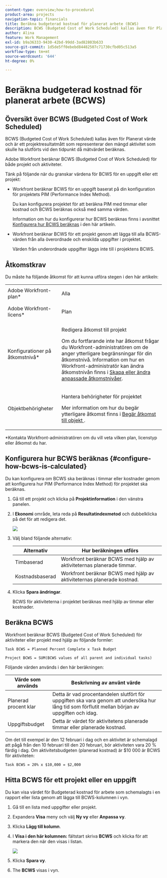 ```yaml
---
content-type: overview;how-to-procedural
product-area: projects
navigation-topic: financials
title: Beräkna budgeterad kostnad för planerat arbete (BCWS)
description: BCWS (Budgeted Cost of Work Scheduled) kallas även för Planerat värde och är ett projektresultatmått som representerar den mängd aktivitet som skulle ha slutförts vid den tidpunkt då mätvärdet beräknas.
author: Alina
feature: Work Management
exl-id: b9a36333-9430-42bd-99dd-3ad82803b633
source-git-commit: 1d5de5ff0ebebd84482507c71730cfbd05c513a5
workflow-type: tm+mt
source-wordcount: '644'
ht-degree: 0%

---
```


# Beräkna budgeterad kostnad för planerat arbete (BCWS)

## Översikt över BCWS (Budgeted Cost of Work Scheduled)

BCWS (Budgeted Cost of Work Scheduled) kallas även för Planerat värde och är ett projektresultatmått som representerar den mängd aktivitet som skulle ha slutförts vid den tidpunkt då mätvärdet beräknas.

Adobe Workfront beräknar BCWS (Budgeted Cost of Work Scheduled) för både projekt och aktiviteter.

Tänk på följande när du granskar värdena för BCWS för en uppgift eller ett projekt:

* Workfront beräknar BCWS för en uppgift baserat på din konfiguration för projektets PIM (Performance Index Method).

   Du kan konfigurera projektet för att beräkna PIM med timmar eller kostnad och BCWS beräknas också med samma värden.

   Information om hur du konfigurerar hur BCWS beräknas finns i avsnittet [Konfigurera hur BCWS beräknas](#configure-how-bcws-is-calculated) i den här artikeln.

* Workfront beräknar BCWS för ett projekt genom att lägga till alla BCWS-värden från alla överordnade och enskilda uppgifter i projektet.

   Värden från underordnade uppgifter läggs inte till i projektens BCWS.

## Åtkomstkrav

Du måste ha följande åtkomst för att kunna utföra stegen i den här artikeln:

<table style="table-layout:auto"> 
 <col> 
 <col> 
 <tbody> 
  <tr> 
   <td role="rowheader">Adobe Workfront-plan*</td> 
   <td> <p>Alla</p> </td> 
  </tr> 
  <tr> 
   <td role="rowheader">Adobe Workfront-licens*</td> 
   <td> <p>Plan </p> </td> 
  </tr> 
  <tr> 
   <td role="rowheader">Konfigurationer på åtkomstnivå*</td> 
   <td> <p>Redigera åtkomst till projekt</p> <p>Om du fortfarande inte har åtkomst frågar du Workfront-administratören om de anger ytterligare begränsningar för din åtkomstnivå. Information om hur en Workfront-administratör kan ändra åtkomstnivån finns i <a href="../../../administration-and-setup/add-users/configure-and-grant-access/create-modify-access-levels.md" class="MCXref xref">Skapa eller ändra anpassade åtkomstnivåer</a>.</p> </td> 
  </tr> 
  <tr> 
   <td role="rowheader">Objektbehörigheter</td> 
   <td> <p>Hantera behörigheter för projektet</p> <p>Mer information om hur du begär ytterligare åtkomst finns i <a href="../../../workfront-basics/grant-and-request-access-to-objects/request-access.md" class="MCXref xref">Begär åtkomst till objekt </a>.</p> </td> 
  </tr> 
 </tbody> 
</table>

&#42;Kontakta Workfront-administratören om du vill veta vilken plan, licenstyp eller åtkomst du har.

## Konfigurera hur BCWS beräknas {#configure-how-bcws-is-calculated}

Du kan konfigurera om BCWS ska beräknas i timmar eller kostnader genom att konfigurera hur PIM (Performance Index Method) för projektet ska beräknas.

1. Gå till ett projekt och klicka på **Projektinformation** i den vänstra panelen.
1. I **Ekonomi** område, leta reda på **Resultatindexmetod** och dubbelklicka på det för att redigera det.

   ![](assets/pim-options-hour-cost-based-nwe.png)

1. Välj bland följande alternativ:

   | Alternativ | Hur beräkningen utförs |
   |---|---|
   | Timbaserad | Workfront beräknar BCWS med hjälp av aktiviteternas planerade timmar. |
   | Kostnadsbaserad | Workfront beräknar BCWS med hjälp av aktiviteternas planerade kostnad. |


1. Klicka **Spara ändringar**.

   BCWS för aktiviteterna i projektet beräknas med hjälp av timmar eller kostnader.

## Beräkna BCWS

Workfront beräknar BCWS (Budgeted Cost of Work Scheduled) för aktiviteter eller projekt med hjälp av följande formler:

```
Task BCWS = Planned Percent Complete x Task Budget
```

```
Project BCWS = SUM(BCWS values of all parent and individual tasks)
```

Följande värden används i den här beräkningen:

| Värde som används | Beskrivning av använt värde |
|---|---|
| Planerad procent klar | Detta är vad procentandelen slutfört för uppgiften ska vara genom att undersöka hur lång tid som förflutit mellan början av uppgiften och idag. |
| Uppgiftsbudget | Detta är värdet för aktivitetens planerade timmar eller planerade kostnad. |

Om det till exempel är den 12 februari i dag och en aktivitet är schemalagd att pågå från den 10 februari till den 20 februari, bör aktiviteten vara 20 % färdig i dag. Om aktivitetsbudgeten (planerad kostnad) är $10 000 är BCWS för aktiviteten:

```
Task BCWS = 20% x $10,000 = $2,000
```

## Hitta BCWS för ett projekt eller en uppgift

Du kan visa värdet för Budgeterad kostnad för arbete som schemalagts i en rapport eller lista genom att lägga till BCWS-kolumnen i vyn.

1. Gå till en lista med uppgifter eller projekt.
1. Expandera **Visa** meny och välj **Ny vy** eller **Anpassa vy**.

1. Klicka **Lägg till kolumn**.
1. I **Visa i den här kolumnen:** fältstart skriva **BCWS** och klicka för att markera den när den visas i listan.

   ![](assets/bcws-in-project-view.png)

1. Klicka **Spara vy**.
1. The **BCWS** visas i vyn.
